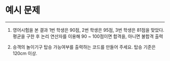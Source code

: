 # 예시 문제

---

1. 영어시험을 본 결과 1번 학생은 90점, 2번 학생은 95점, 3번 학생은 81점을 맞았다.
평균을 구한 후 논리 연산자를 이용해 90 ~ 100점이면 합격을,
아니면 불합격 출력

2. 승객의 놀이기구 탑승 가능여부를 출력하는 코드를 만들어 주세요.
탑승 기준은 120cm 이상. 